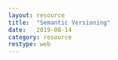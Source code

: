```yaml
---
layout: resource
title:  "Semantic Versioning"
date:   2019-08-14
category: resource
restype: web
---
```


<a href="https://semver.org/" class="image fit"><img src="/images/semver.png" alt="" /></a>